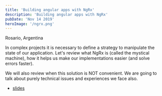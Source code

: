 ```yaml
---
title: 'Building angular apps with NgRx'
description: 'Building angular apps with NgRx'
pubDate: 'Nov 14 2019'
heroImage: '/ngrx.png'
---
```


Rosario, Argentina

In complex projects it is necessary to define a strategy to manipulate the state of our application. Let's review what NgRx is (called the mystical machine), how it helps us make our implementations easier (and solve errors faster).

We will also review when this solution is NOT convenient. We are going to talk about purely technical issues and experiences we face also.
* [slides](https://docs.google.com/presentation/d/10yUCaUrxRX_gZRm7Y5cfnBbzw0f3ovGVRbznXjNsb4g/edit#slide=id.p) 
